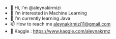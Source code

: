 - 👋 Hi, I’m @aleynakirmizi
- 👀 I’m interested in Machine Learning 
- 🌱 I’m currently learning Java 
- 📫 How to reach me aleynakirmizi11@gmail.com
- 💞️ Kaggle : https://www.kaggle.com/aleynakrmz
<!---
aleynakirmizi/aleynakirmizi is a ✨ special ✨ repository because its `README.md` (this file) appears on your GitHub profile.
You can click the Preview link to take a look at your changes.
--->
